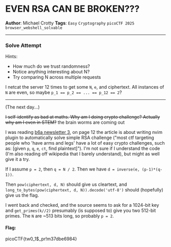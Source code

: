 EVEN RSA CAN BE BROKEN???
===

**Author**: Michael Crotty
**Tags**: `Easy` `Cryptography` `picoCTF 2025` `browser_webshell_solvable`

---

### Solve Attempt

Hints:

- How much do we trust randomness?
- Notice anything interesting about N?
- Try comparing N across multiple requests
  
I netcat the server 12 times to get some `N`, `e`, and ciphertext. All instances of `N` are even, so maybe `p_1 == p_2 == ... == p_12 == 2`?

---
(The next day...)

~~I self-identify as bad at maths. Why am I doing crypto challenge? Actually why am I even in STEM?~~ the brain worms are coming out

I was reading [b6a newsletter 3](https://b6a.black/files/2025-09-12-b6a-newsletter-vol3/b6a-newsletter-vol3.pdf), on page 12 the article is about writing nvim plugin to automatically solve simple RSA challenge ("most ctf targeting people who 'have arms and legs' have a lot of easy crypto challenges, such as: [given `p`, `q`, `e`, `ct`, find plaintext]"). I'm not sure if I understand the code (I'm also reading off wikipedia that I barely understand), but might as well give it a try.

If I assume `p = 2`, then `q = N / 2`. Then we have `d = inverse(e, (p-1)*(q-1))`.

Then `pow(ciphertext, d, N)` should give us cleartext, and `long_to_bytes(pow(ciphertext, d, N)).decode('utf-8')` should (hopefully) give us the flag.

I went back and checked, and the source seems to ask for a 1024-bit key and `get_primes(k//2)` presumably (is supposed to) give you two 512-bit primes. The `N` are ~513 bits long, so probably `p = 2`.

#### Flag:

picoCTF{tw0_1$_pr!m37dbe6984}
